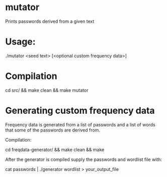 # mutator
Prints passwords derived from a given text

# Usage:
./mutator \<seed text\> \[\<optional custom frequency data\>\]

# Compilation
cd src/ && make clean && make mutator

# Generating custom frequency data
Frequency data is generated from a list of passwords and a list of words that
some of the passwords are derived from.

Compilation:

cd freqdata-generator/ && make clean && make

After the generator is compiled supply the passwords and wordlist file with:

cat passwords | ./generator wordlist > your_output_file
